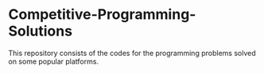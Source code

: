 # Competitive-Programming-Solutions
This repository consists of the codes for the programming problems solved on some popular platforms.

